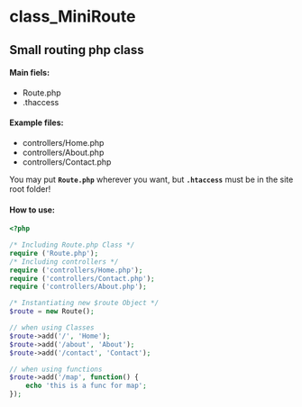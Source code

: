 # class_MiniRoute

## Small routing php class

#### Main fiels:

- Route.php
- .thaccess

#### Example files:

- controllers/Home.php
- controllers/About.php
- controllers/Contact.php

You may put **`Route.php`** wherever you want, but **`.htaccess`**
must be in the site root folder!

#### How to use:

```php
<?php

/* Including Route.php Class */
require ('Route.php');
/* Including controllers */
require ('controllers/Home.php');
require ('controllers/Contact.php');
require ('controllers/About.php');

/* Instantiating new $route Object */
$route = new Route();

// when using Classes
$route->add('/', 'Home');
$route->add('/about', 'About');
$route->add('/contact', 'Contact');

// when using functions
$route->add('/map', function() {
    echo 'this is a func for map';
});
```
